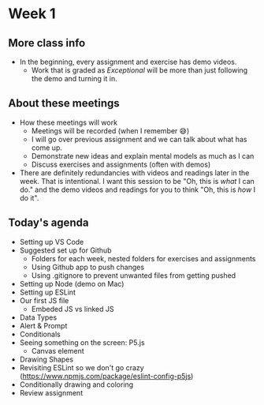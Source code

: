 # Week 1

## More class info

- In the beginning, every assignment and exercise has demo videos.
  - Work that is graded as *Exceptional* will be more than just following the demo and turning it in.

## About these meetings

- How these meetings will work
  - Meetings will be recorded (when I remember 😅)
  - I will go over previous assignment and we can talk about what has come up.
  - Demonstrate new ideas and explain mental models as much as I can
  - Discuss exercises and assignments (often with demos)
- There are definitely redundancies with videos and readings later in the week. That is intentional. I want this session to be "Oh, this is _*what*_ I can do." and the demo videos and readings for you to think "Oh, this is _*how*_ I do it".

## Today's agenda

- Setting up VS Code
- Suggested set up for Github
  - Folders for each week, nested folders for exercises and assignments
  - Using Github app to push changes
  - Using .gitignore to prevent unwanted files from getting pushed
- Setting up Node (demo on Mac)
- Setting up ESLint
- Our first JS file
  - Embeded JS vs linked JS
- Data Types
- Alert & Prompt
- Conditionals
- Seeing something on the screen: P5.js
  - Canvas element
- Drawing Shapes
- Revisiting ESLint so we don't go crazy (https://www.npmjs.com/package/eslint-config-p5js)
- Conditionally drawing and coloring
- Review assignment
